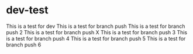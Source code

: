# dev-test

This is a test for dev
This is a test for branch push
This is a test for branch push 2
This is a test for branch push X
This is a test for branch push 3
This is a test for branch push 4
This is a test for branch push 5
This is a test for branch push 6
